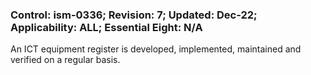 ### Control: ism-0336; Revision: 7; Updated: Dec-22; Applicability: ALL; Essential Eight: N/A
<p>An ICT equipment register is developed, implemented, maintained and verified on a regular basis.</p>
